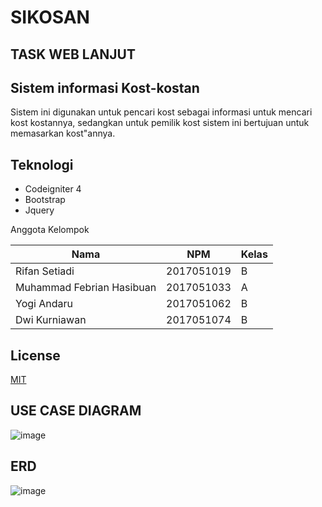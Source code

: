 
# SIKOSAN
## TASK WEB LANJUT
## Sistem informasi Kost-kostan
Sistem ini digunakan untuk pencari kost sebagai informasi untuk mencari kost kostannya, 
sedangkan untuk pemilik kost sistem ini bertujuan untuk memasarkan kost"annya.

## Teknologi 
- Codeigniter 4
- Bootstrap
- Jquery

Anggota Kelompok

| Nama | NPM | Kelas |
| --- | --- |--- |
| Rifan Setiadi | 2017051019 | B|
| Muhammad Febrian Hasibuan | 2017051033 | A |
| Yogi Andaru | 2017051062 | B|
| Dwi Kurniawan | 2017051074 |B|

## License
[MIT](https://choosealicense.com/licenses/mit/)

## USE CASE DIAGRAM

![image](https://user-images.githubusercontent.com/83405871/193564525-150dcbd4-8468-44f8-973a-b310a90f5481.png)


## ERD

![image](https://user-images.githubusercontent.com/83405871/193564475-ad73ef9b-3e72-4f1a-ac1d-19e29ad84c87.png)
